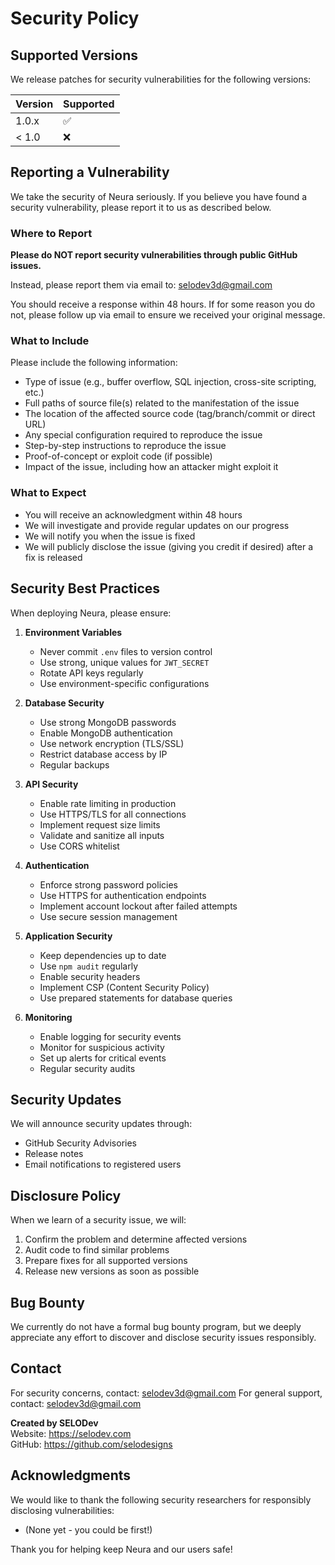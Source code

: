 # Security Policy

## Supported Versions

We release patches for security vulnerabilities for the following versions:

| Version | Supported          |
| ------- | ------------------ |
| 1.0.x   | :white_check_mark: |
| < 1.0   | :x:                |

## Reporting a Vulnerability

We take the security of Neura seriously. If you believe you have found a security vulnerability, please report it to us as described below.

### Where to Report

**Please do NOT report security vulnerabilities through public GitHub issues.**

Instead, please report them via email to: selodev3d@gmail.com

You should receive a response within 48 hours. If for some reason you do not, please follow up via email to ensure we received your original message.

### What to Include

Please include the following information:

- Type of issue (e.g., buffer overflow, SQL injection, cross-site scripting, etc.)
- Full paths of source file(s) related to the manifestation of the issue
- The location of the affected source code (tag/branch/commit or direct URL)
- Any special configuration required to reproduce the issue
- Step-by-step instructions to reproduce the issue
- Proof-of-concept or exploit code (if possible)
- Impact of the issue, including how an attacker might exploit it

### What to Expect

- You will receive an acknowledgment within 48 hours
- We will investigate and provide regular updates on our progress
- We will notify you when the issue is fixed
- We will publicly disclose the issue (giving you credit if desired) after a fix is released

## Security Best Practices

When deploying Neura, please ensure:

1. **Environment Variables**
   - Never commit `.env` files to version control
   - Use strong, unique values for `JWT_SECRET`
   - Rotate API keys regularly
   - Use environment-specific configurations

2. **Database Security**
   - Use strong MongoDB passwords
   - Enable MongoDB authentication
   - Use network encryption (TLS/SSL)
   - Restrict database access by IP
   - Regular backups

3. **API Security**
   - Enable rate limiting in production
   - Use HTTPS/TLS for all connections
   - Implement request size limits
   - Validate and sanitize all inputs
   - Use CORS whitelist

4. **Authentication**
   - Enforce strong password policies
   - Use HTTPS for authentication endpoints
   - Implement account lockout after failed attempts
   - Use secure session management

5. **Application Security**
   - Keep dependencies up to date
   - Use `npm audit` regularly
   - Enable security headers
   - Implement CSP (Content Security Policy)
   - Use prepared statements for database queries

6. **Monitoring**
   - Enable logging for security events
   - Monitor for suspicious activity
   - Set up alerts for critical events
   - Regular security audits

## Security Updates

We will announce security updates through:
- GitHub Security Advisories
- Release notes
- Email notifications to registered users

## Disclosure Policy

When we learn of a security issue, we will:
1. Confirm the problem and determine affected versions
2. Audit code to find similar problems
3. Prepare fixes for all supported versions
4. Release new versions as soon as possible

## Bug Bounty

We currently do not have a formal bug bounty program, but we deeply appreciate any effort to discover and disclose security issues responsibly.

## Contact

For security concerns, contact: selodev3d@gmail.com
For general support, contact: selodev3d@gmail.com

**Created by SELODev**  
Website: https://selodev.com  
GitHub: https://github.com/selodesigns

## Acknowledgments

We would like to thank the following security researchers for responsibly disclosing vulnerabilities:

- (None yet - you could be first!)

Thank you for helping keep Neura and our users safe!
